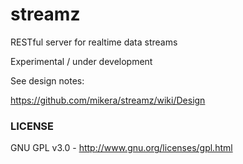 streamz
=======

RESTful server for realtime data streams

Experimental / under development

See design notes:

https://github.com/mikera/streamz/wiki/Design

### LICENSE

GNU GPL v3.0 - http://www.gnu.org/licenses/gpl.html
